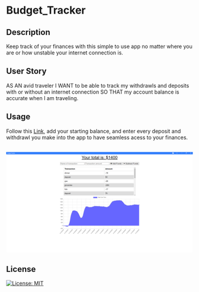 # Budget_Tracker

## Description
Keep track of your finances with this simple to use app no matter where you are or how unstable your internet connection is. 

## User Story
AS AN avid traveler I WANT to be able to track my withdrawls and deposits with or without an internet connection SO THAT my account balance is accurate when I am traveling. 

## Usage
<p>Follow this <a href="https://dashboard.heroku.com/apps/guarded-tundra-41416/deploy/github" target="blank">Link</a>, add your starting balance, and enter every deposit and withdrawl you make into the app to have seamless acess to your finances.</p><br>
<img src="./public/icons/app.png"/>

## License 
[![License: MIT](https://img.shields.io/badge/License-MIT-yellow.svg)](https://opensource.org/licenses/MIT)